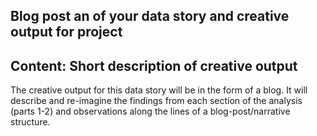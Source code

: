 ## Blog post an of your data story and creative output for project

## Content: Short description of creative output

The creative output for this data story will be in the form of a blog. It will describe and re-imagine the findings from each section of the analysis (parts 1-2) and observations along the lines of a blog-post/narrative structure.


